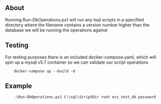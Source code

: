 ## About

Running Run-DbOperations.ps1 will run any tsql scripts in a specified directory where the filename contains a version number higher than the database we will be running the operations against

## Testing

For testing purposes there is an included docker-compose.yaml, which will spin up a mysql v5.7 container so we can validate our script operations

        docker-compose up --build -d

## Example
        .\Run-DbOperations.ps1 C:\sql\ScriptDir root ecs_test_db password
